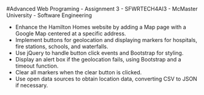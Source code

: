 #Advanced Web Programing - Assignment 3 - SFWRTECH4AI3 - McMaster University - Software Engineering

-  Enhance the Hamilton Homes website by adding a Map page with a Google Map centered at a specific address.
-  Implement buttons for geolocation and displaying markers for hospitals, fire stations, schools, and waterfalls.
-  Use jQuery to handle button click events and Bootstrap for styling.
-  Display an alert box if the geolocation fails, using Bootstrap and a timeout function.
-  Clear all markers when the clear button is clicked.
-  Use open data sources to obtain location data, converting CSV to JSON if necessary.
